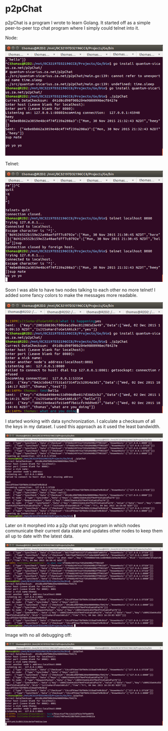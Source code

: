 # p2pChat
p2pChat is a program I wrote to learn Golang. It started off as a simple peer-to-peer tcp chat program where I simply could telnet into it.

Node:

![alt tag](https://raw.githubusercontent.com/Quantum-Sicarius/p2pChat/master/screenshots/Screenshot%20from%202015-11-30%2021-33-31.png)

Telnet:

![alt tag](https://raw.githubusercontent.com/Quantum-Sicarius/p2pChat/master/screenshots/Screenshot%20from%202015-11-30%2021-34-26.png)

Soon I was able to have two nodes talking to each other no more telnet! I added some fancy colors to make the messages more readable.

![alt tag](https://github.com/Quantum-Sicarius/p2pChat/blob/master/screenshots/Screenshot%20from%202015-12-02%2018-14-52.png)

I started working with data synchronization. I calculate a checksum of all the keys in my dataset. I used this approach as it used the least bandwidth.

![alt tag](https://github.com/Quantum-Sicarius/p2pChat/blob/master/screenshots/Screenshot%20from%202015-12-04%2016-59-49.png)

Later on it morphed into a p2p chat sync program in which nodes communicate their current data state and updates other nodes to keep them all up to date with the latest data.

![alt tag](https://github.com/Quantum-Sicarius/p2pChat/blob/master/screenshots/Screenshot%20from%202015-12-04%2016-59-52.png)

Image with no all debugging off:

![alt tag](https://github.com/Quantum-Sicarius/p2pChat/blob/master/screenshots/Screenshot%20from%202015-12-04%2017-07-55.png)
